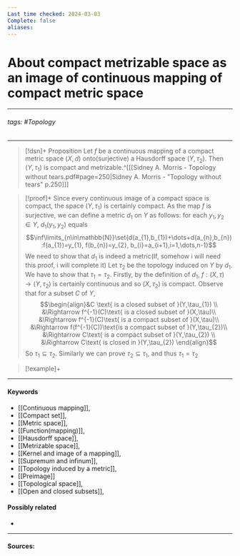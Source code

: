 ```yaml
---
Last time checked: 2024-03-03
Complete: false
aliases:
---
```

# About compact metrizable space as an image of continuous mapping of compact metric space
***
###### tags: #Topology 
***
>[!dsn]+ Proposition
>Let $f$ be a continuous mapping of a compact metric space $(X,d)$ onto(surjective) a Hausdorff space $(Y,\tau_{2})$. Then $(Y,\tau_{1})$ is compact and metrizable.^[[[Sidney A. Morris - Topology without tears.pdf#page=250|Sidney A. Morris - "Topology without tears" p.250]]]

>[!proof]+
>Since every continuous image of a compact space is compact, the space $(Y,\tau_{1})$ is certainly compact. As the map $f$ is surjective, we can define a metric $d_{1}$ on $Y$ as follows: for each $y_{1},y_{2}\in Y$, $d_{1}(y_{1},y_{2})$ equals
>$$\inf\limits_{n\in\mathbb{N}}\set{d(a_{1},b_{1})+\dots+d(a_{n},b_{n}):f(a_{1})=y_{1}, f(b_{n})=y_{2}, b_{i}=a_{i+1},i=1,\dots,n-1}$$
>We need to show that $d_{1}$ is indeed a metric(If, somehow i will need this proof, i will complete it)
>Let $\tau_{2}$ be the topology induced on $Y$ by $d_{1}$. We have to show that $\tau_{1}=\tau_{2}$.
>Firstly, by the definition of $d_{1}$, $f:(X,\tau)\to(Y,\tau_{2})$ is certainly continuous and so $(X,\tau_{2})$ is compact.
>Observe that for a subset $C$ of $Y$,
>$$\begin{align}&C \text{ is a closed subset of }(Y,\tau_{1}) \\ &\Rightarrow f^{-1}(C)\text{ is a closed subset of }(X,\tau)\\ &\Rightarrow f^{-1}(C)\text{ is a compact subset of }(X,\tau)\\ &\Rightarrow f(f^{-1}(C))\text{is a compact subset of }(Y,\tau_{2})\\ &\Rightarrow C\text{ is a compact subset of }(Y,\tau_{2}) \\ &\Rightarrow C\text{ is closed in }(Y,\tau_{2}) \end{align}$$ 
>So $\tau_{1}\subseteq\tau_{2}$. Similarly we can prove $\tau_{2}\subseteq\tau_{1}$, and thus $\tau_{1}=\tau_{2}$

>[!example]+ 
>
***
#### Keywords
- [[Continuous mapping]],
- [[Compact set]],
- [[Metric space]],
- [[Function(mapping)]],
- [[Hausdorff space]],
- [[Metrizable space]],
- [[Kernel and image of a mapping]],
- [[Supremum and infinum]],
- [[Topology induced by a metric]],
- [[Preimage]]
- [[Topological space]],
- [[Open and closed subsets]],
#### Possibly related
- 
***
#### Sources: